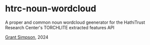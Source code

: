# htrc-noun-wordcloud

A proper and common noun wordcloud geenerator for the HathiTrust Research Center's TORCHLITE extracted features API

[Grant Simpson](mailto:glsimpso@gmail.com), 2024